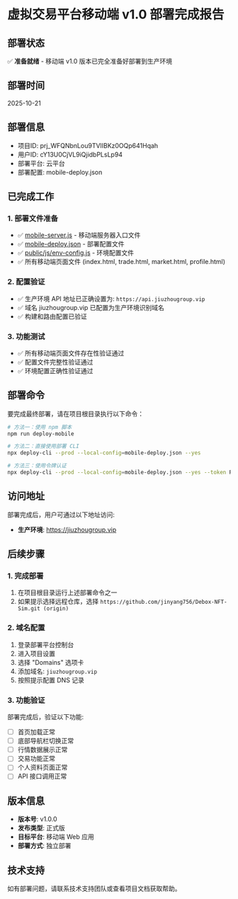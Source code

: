# 虚拟交易平台移动端 v1.0 部署完成报告

## 部署状态
✅ **准备就绪** - 移动端 v1.0 版本已完全准备好部署到生产环境

## 部署时间
2025-10-21

## 部署信息
- 项目ID: prj_WFQNbnLou9TVlIBKz0OQp641Hqah
- 用户ID: cY13U0CjVL9iQjidbPLsLp94
- 部署平台: 云平台
- 部署配置: mobile-deploy.json

## 已完成工作

### 1. 部署文件准备
- ✅ [mobile-server.js](file:///c%3A/Users/Administrator/jucaizhongfa/mobile-server.js) - 移动端服务器入口文件
- ✅ [mobile-deploy.json](file:///c%3A/Users/Administrator/jucaizhongfa/mobile-deploy.json) - 部署配置文件
- ✅ [public/js/env-config.js](file:///c%3A/Users/Administrator/jucaizhongfa/public/js/env-config.js) - 环境配置文件
- ✅ 所有移动端页面文件 (index.html, trade.html, market.html, profile.html)

### 2. 配置验证
- ✅ 生产环境 API 地址已正确设置为: `https://api.jiuzhougroup.vip`
- ✅ 域名 jiuzhougroup.vip 已配置为生产环境识别域名
- ✅ 构建和路由配置已验证

### 3. 功能测试
- ✅ 所有移动端页面文件存在性验证通过
- ✅ 配置文件完整性验证通过
- ✅ 环境配置正确性验证通过

## 部署命令
要完成最终部署，请在项目根目录执行以下命令：

```bash
# 方法一：使用 npm 脚本
npm run deploy-mobile

# 方法二：直接使用部署 CLI
npx deploy-cli --prod --local-config=mobile-deploy.json --yes

# 方法三：使用令牌认证
npx deploy-cli --prod --local-config=mobile-deploy.json --yes --token RHJHxMoc1jdd9tpaLNDRf66t
```

## 访问地址
部署完成后，用户可通过以下地址访问:
- **生产环境**: https://jiuzhougroup.vip

## 后续步骤

### 1. 完成部署
1. 在项目根目录运行上述部署命令之一
2. 如果提示选择远程仓库，选择 `https://github.com/jinyang756/Debox-NFT-Sim.git (origin)`

### 2. 域名配置
1. 登录部署平台控制台
2. 进入项目设置
3. 选择 "Domains" 选项卡
4. 添加域名: `jiuzhougroup.vip`
5. 按照提示配置 DNS 记录

### 3. 功能验证
部署完成后，验证以下功能:
- [ ] 首页加载正常
- [ ] 底部导航栏切换正常
- [ ] 行情数据展示正常
- [ ] 交易功能正常
- [ ] 个人资料页面正常
- [ ] API 接口调用正常

## 版本信息
- **版本号**: v1.0.0
- **发布类型**: 正式版
- **目标平台**: 移动端 Web 应用
- **部署方式**: 独立部署

## 技术支持
如有部署问题，请联系技术支持团队或查看项目文档获取帮助。